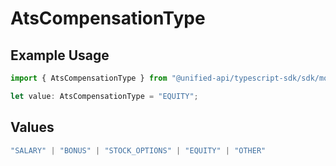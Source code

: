 # AtsCompensationType

## Example Usage

```typescript
import { AtsCompensationType } from "@unified-api/typescript-sdk/sdk/models/shared";

let value: AtsCompensationType = "EQUITY";
```

## Values

```typescript
"SALARY" | "BONUS" | "STOCK_OPTIONS" | "EQUITY" | "OTHER"
```